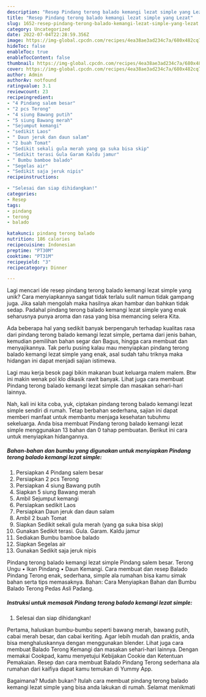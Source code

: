 ```yaml
---
description: "Resep Pindang terong balado kemangi lezat simple yang Lezat"
title: "Resep Pindang terong balado kemangi lezat simple yang Lezat"
slug: 1652-resep-pindang-terong-balado-kemangi-lezat-simple-yang-lezat
category: Uncategorized
date: 2022-07-04T22:28:59.356Z
image: https://img-global.cpcdn.com/recipes/4ea38ae3ad234c7a/680x482cq70/pindang-terong-balado-kemangi-lezat-simple-foto-resep-utama.jpg
hideToc: false
enableToc: true
enableTocContent: false
thumbnail: https://img-global.cpcdn.com/recipes/4ea38ae3ad234c7a/680x482cq70/pindang-terong-balado-kemangi-lezat-simple-foto-resep-utama.jpg
cover: https://img-global.cpcdn.com/recipes/4ea38ae3ad234c7a/680x482cq70/pindang-terong-balado-kemangi-lezat-simple-foto-resep-utama.jpg
author: Admin
authorAv: notfound
ratingvalue: 3.1
reviewcount: 23
recipeingredient:
- "4 Pindang salem besar"
- "2 pcs Terong"
- "4 siung Bawang putih"
- "5 siung Bawang merah"
- "Sejumput kemangi"
- "sedikit Laos"
- " Daun jeruk dan daun salam"
- "2 buah Tomat"
- "Sedikit sekali gula merah yang ga suka bisa skip"
- "Sedikit terasi Gula Garam Kaldu jamur"
- " Bumbu bamboe balado"
- "Segelas air"
- "Sedikit saja jeruk nipis"
recipeinstructions:

- "Selesai dan siap dihidangkan!"
categories:
- Resep
tags:
- pindang
- terong
- balado

katakunci: pindang terong balado 
nutrition: 186 calories
recipecuisine: Indonesian
preptime: "PT30M"
cooktime: "PT31M"
recipeyield: "3"
recipecategory: Dinner

---
```





Lagi mencari ide resep pindang terong balado kemangi lezat simple yang unik? Cara menyiapkannya sangat tidak terlalu sulit namun tidak gampang juga. Jika salah mengolah maka hasilnya akan hambar dan bahkan tidak sedap. Padahal pindang terong balado kemangi lezat simple yang enak seharusnya punya aroma dan rasa yang bisa memancing selera Kita.





Ada beberapa hal yang sedikit banyak berpengaruh terhadap kualitas rasa dari pindang terong balado kemangi lezat simple, pertama dari jenis bahan, kemudian pemilihan bahan segar dan Bagus, hingga cara membuat dan menyajikannya. Tak perlu pusing kalau mau menyiapkan pindang terong balado kemangi lezat simple yang enak,      asal sudah tahu triknya maka hidangan ini dapat menjadi sajian istimewa.














Lagi mau kerja besok pagi bikin makanan buat keluarga malem malem. Btw ini makin wenak pol klo dikasik rawit banyak. Lihat juga cara membuat Pindang terong balado kemangi lezat simple dan masakan sehari-hari lainnya.






Nah, kali ini kita coba, yuk, ciptakan pindang terong balado kemangi lezat simple sendiri di rumah. Tetap berbahan sederhana, sajian ini dapat memberi manfaat untuk membantu menjaga kesehatan tubuhmu sekeluarga. Anda bisa membuat Pindang terong balado kemangi lezat simple menggunakan 13 bahan dan 0 tahap pembuatan. Berikut ini cara untuk menyiapkan hidangannya.

<!--inarticleads1-->

##### Bahan-bahan dan bumbu yang digunakan untuk menyiapkan Pindang terong balado kemangi lezat simple:

1. Persiapkan 4 Pindang salem besar
1. Persiapkan 2 pcs Terong
1. Persiapkan 4 siung Bawang putih
1. Siapkan 5 siung Bawang merah
1. Ambil Sejumput kemangi
1. Persiapkan sedikit Laos
1. Persiapkan  Daun jeruk dan daun salam
1. Ambil 2 buah Tomat
1. Siapkan Sedikit sekali gula merah (yang ga suka bisa skip)
1. Gunakan Sedikit terasi. Gula. Garam. Kaldu jamur
1. Sediakan  Bumbu bamboe balado
1. Siapkan Segelas air
1. Gunakan Sedikit saja jeruk nipis


Pindang terong balado kemangi lezat simple Pindang salem besar. Terong Ungu • Ikan Pindang • Daun Kemangi. Cara membuat dan resep Balado Pindang Terong enak, sederhana, simple ala rumahan bisa kamu simak bahan serta tips memasaknya. Bahan: Cara Menyiapkan Bahan dan Bumbu Balado Terong Pedas Asli Padang. 

<!--inarticleads2-->

##### Instruksi untuk memasak Pindang terong balado kemangi lezat simple:


1. Selesai dan siap dihidangkan!

Pertama, haluskan bumbu-bumbu seperti bawang merah, bawang putih, cabai merah besar, dan cabai keriting. Agar lebih mudah dan praktis, anda bisa menghaluskannya dengan menggunakan blender. Lihat juga cara membuat Balado Terong Kemangi dan masakan sehari-hari lainnya. Dengan memakai Cookpad, kamu menyetujui Kebijakan Cookie dan Ketentuan Pemakaian. Resep dan cara membuat Balado Pindang Terong sederhana ala rumahan dari kaifiya dapat kamu temukan di Yummy App. 

Bagaimana? Mudah bukan? Itulah cara membuat pindang terong balado kemangi lezat simple yang bisa anda lakukan di rumah. Selamat menikmati
